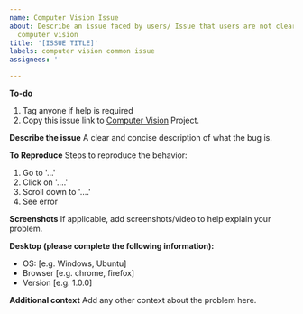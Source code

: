 ```yaml
---
name: Computer Vision Issue
about: Describe an issue faced by users/ Issue that users are not clear about for
  computer vision
title: '[ISSUE TITLE]'
labels: computer vision common issue
assignees: ''

---
```


**To-do**
1. Tag anyone if help is required
2. Copy this issue link to [Computer Vision](https://github.com/CertifaiAI/certifai-wiki/projects/4) Project.

**Describe the issue**
A clear and concise description of what the bug is.

**To Reproduce**
Steps to reproduce the behavior:
1. Go to '...'
2. Click on '....'
3. Scroll down to '....'
4. See error

**Screenshots**
If applicable, add screenshots/video to help explain your problem.

**Desktop (please complete the following information):**
- OS: [e.g. Windows, Ubuntu]
- Browser [e.g. chrome, firefox]
- Version [e.g. 1.0.0]

**Additional context**
Add any other context about the problem here.
